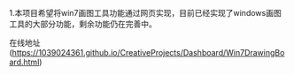 1.本项目希望将win7画图工具功能通过网页实现，目前已经实现了windows画图工具的大部分功能，剩余功能仍在完善中。

在线地址(https://1039024361.github.io/CreativeProjects/Dashboard/Win7DrawingBoard.html)
